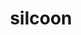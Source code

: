 ---
id: 266
title: silcoon
types: [bug]
image: https://raw.githubusercontent.com/PokeAPI/sprites/master/sprites/pokemon/266.png
---